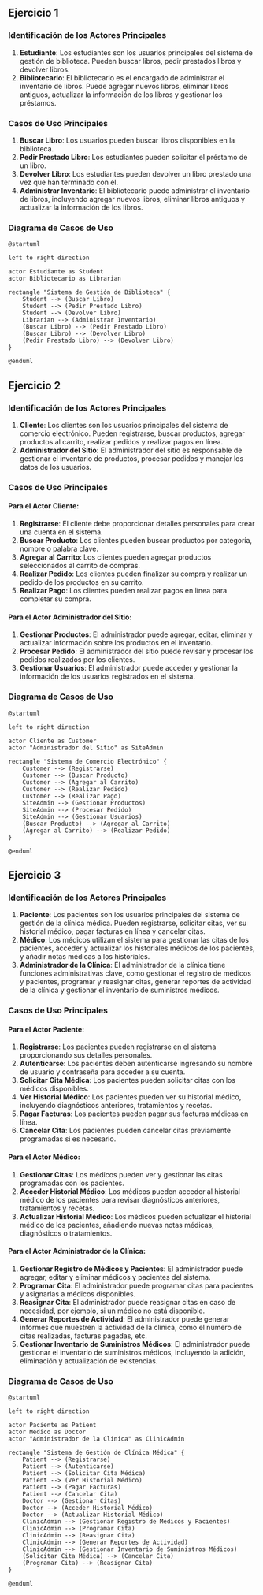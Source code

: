 ## Ejercicio 1

### Identificación de los Actores Principales

1. **Estudiante**: Los estudiantes son los usuarios principales del sistema de gestión de biblioteca. Pueden buscar libros, pedir prestados libros y devolver libros.
2. **Bibliotecario**: El bibliotecario es el encargado de administrar el inventario de libros. Puede agregar nuevos libros, eliminar libros antiguos, actualizar la información de los libros y gestionar los préstamos.

### Casos de Uso Principales

1. **Buscar Libro**: Los usuarios pueden buscar libros disponibles en la biblioteca.
2. **Pedir Prestado Libro**: Los estudiantes pueden solicitar el préstamo de un libro.
3. **Devolver Libro**: Los estudiantes pueden devolver un libro prestado una vez que han terminado con él.
4. **Administrar Inventario**: El bibliotecario puede administrar el inventario de libros, incluyendo agregar nuevos libros, eliminar libros antiguos y actualizar la información de los libros.

### Diagrama de Casos de Uso

```plantuml
@startuml

left to right direction

actor Estudiante as Student
actor Bibliotecario as Librarian

rectangle "Sistema de Gestión de Biblioteca" {
    Student --> (Buscar Libro)
    Student --> (Pedir Prestado Libro)
    Student --> (Devolver Libro)
    Librarian --> (Administrar Inventario)
    (Buscar Libro) --> (Pedir Prestado Libro)
    (Buscar Libro) --> (Devolver Libro)
    (Pedir Prestado Libro) --> (Devolver Libro)
}

@enduml
```

## Ejercicio 2

### Identificación de los Actores Principales

1. **Cliente**: Los clientes son los usuarios principales del sistema de comercio electrónico. Pueden registrarse, buscar productos, agregar productos al carrito, realizar pedidos y realizar pagos en línea.
2. **Administrador del Sitio**: El administrador del sitio es responsable de gestionar el inventario de productos, procesar pedidos y manejar los datos de los usuarios.

### Casos de Uso Principales

#### Para el Actor Cliente:

1. **Registrarse**: El cliente debe proporcionar detalles personales para crear una cuenta en el sistema.
2. **Buscar Producto**: Los clientes pueden buscar productos por categoría, nombre o palabra clave.
3. **Agregar al Carrito**: Los clientes pueden agregar productos seleccionados al carrito de compras.
4. **Realizar Pedido**: Los clientes pueden finalizar su compra y realizar un pedido de los productos en su carrito.
5. **Realizar Pago**: Los clientes pueden realizar pagos en línea para completar su compra.

#### Para el Actor Administrador del Sitio:

1. **Gestionar Productos**: El administrador puede agregar, editar, eliminar y actualizar información sobre los productos en el inventario.
2. **Procesar Pedido**: El administrador del sitio puede revisar y procesar los pedidos realizados por los clientes.
3. **Gestionar Usuarios**: El administrador puede acceder y gestionar la información de los usuarios registrados en el sistema.

### Diagrama de Casos de Uso

```plantuml
@startuml

left to right direction

actor Cliente as Customer
actor "Administrador del Sitio" as SiteAdmin

rectangle "Sistema de Comercio Electrónico" {
    Customer --> (Registrarse)
    Customer --> (Buscar Producto)
    Customer --> (Agregar al Carrito)
    Customer --> (Realizar Pedido)
    Customer --> (Realizar Pago)
    SiteAdmin --> (Gestionar Productos)
    SiteAdmin --> (Procesar Pedido)
    SiteAdmin --> (Gestionar Usuarios)
    (Buscar Producto) --> (Agregar al Carrito)
    (Agregar al Carrito) --> (Realizar Pedido)
}

@enduml
```

## Ejercicio 3

### Identificación de los Actores Principales

1. **Paciente**: Los pacientes son los usuarios principales del sistema de gestión de la clínica médica. Pueden registrarse, solicitar citas, ver su historial médico, pagar facturas en línea y cancelar citas.
2. **Médico**: Los médicos utilizan el sistema para gestionar las citas de los pacientes, acceder y actualizar los historiales médicos de los pacientes, y añadir notas médicas a los historiales.
3. **Administrador de la Clínica**: El administrador de la clínica tiene funciones administrativas clave, como gestionar el registro de médicos y pacientes, programar y reasignar citas, generar reportes de actividad de la clínica y gestionar el inventario de suministros médicos.

### Casos de Uso Principales

#### Para el Actor Paciente:

1. **Registrarse**: Los pacientes pueden registrarse en el sistema proporcionando sus detalles personales.
2. **Autenticarse**: Los pacientes deben autenticarse ingresando su nombre de usuario y contraseña para acceder a su cuenta.
3. **Solicitar Cita Médica**: Los pacientes pueden solicitar citas con los médicos disponibles.
4. **Ver Historial Médico**: Los pacientes pueden ver su historial médico, incluyendo diagnósticos anteriores, tratamientos y recetas.
5. **Pagar Facturas**: Los pacientes pueden pagar sus facturas médicas en línea.
6. **Cancelar Cita**: Los pacientes pueden cancelar citas previamente programadas si es necesario.

#### Para el Actor Médico:

1. **Gestionar Citas**: Los médicos pueden ver y gestionar las citas programadas con los pacientes.
2. **Acceder Historial Médico**: Los médicos pueden acceder al historial médico de los pacientes para revisar diagnósticos anteriores, tratamientos y recetas.
3. **Actualizar Historial Médico**: Los médicos pueden actualizar el historial médico de los pacientes, añadiendo nuevas notas médicas, diagnósticos o tratamientos.

#### Para el Actor Administrador de la Clínica:

1. **Gestionar Registro de Médicos y Pacientes**: El administrador puede agregar, editar y eliminar médicos y pacientes del sistema.
2. **Programar Cita**: El administrador puede programar citas para pacientes y asignarlas a médicos disponibles.
3. **Reasignar Cita**: El administrador puede reasignar citas en caso de necesidad, por ejemplo, si un médico no está disponible.
4. **Generar Reportes de Actividad**: El administrador puede generar informes que muestren la actividad de la clínica, como el número de citas realizadas, facturas pagadas, etc.
5. **Gestionar Inventario de Suministros Médicos**: El administrador puede gestionar el inventario de suministros médicos, incluyendo la adición, eliminación y actualización de existencias.

### Diagrama de Casos de Uso

```plantuml
@startuml

left to right direction

actor Paciente as Patient
actor Medico as Doctor
actor "Administrador de la Clínica" as ClinicAdmin

rectangle "Sistema de Gestión de Clínica Médica" {
    Patient --> (Registrarse)
    Patient --> (Autenticarse)
    Patient --> (Solicitar Cita Médica)
    Patient --> (Ver Historial Médico)
    Patient --> (Pagar Facturas)
    Patient --> (Cancelar Cita)
    Doctor --> (Gestionar Citas)
    Doctor --> (Acceder Historial Médico)
    Doctor --> (Actualizar Historial Médico)
    ClinicAdmin --> (Gestionar Registro de Médicos y Pacientes)
    ClinicAdmin --> (Programar Cita)
    ClinicAdmin --> (Reasignar Cita)
    ClinicAdmin --> (Generar Reportes de Actividad)
    ClinicAdmin --> (Gestionar Inventario de Suministros Médicos)
    (Solicitar Cita Médica) --> (Cancelar Cita)
    (Programar Cita) --> (Reasignar Cita)
}

@enduml
```
